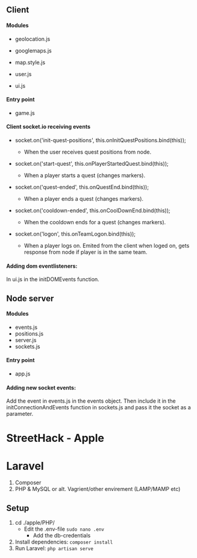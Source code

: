 ## Client

#### Modules 

* geolocation.js 
* googlemaps.js
* map.style.js
* user.js 

* ui.js 

#### Entry point 
* game.js 

#### Client socket.io receiving events

*   socket.on('init-quest-positions', this.onInitQuestPositions.bind(this));
    - When the user receives quest positions from node.  

*   socket.on('start-quest', this.onPlayerStartedQuest.bind(this)); 
    - When a player starts a quest (changes markers). 

*   socket.on('quest-ended', this.onQuestEnd.bind(this));   
    - When a player ends a quest (changes markers).  

*   socket.on('cooldown-ended', this.onCoolDownEnd.bind(this));
    - When the cooldown ends for a quest (changes markers).  

*   socket.on('logon', this.onTeamLogon.bind(this)); 
    - When a player logs on. Emited from the client when loged on, gets response from node if player is in the same team. 

#### Adding dom eventlisteners: 
In ui.js in the initDOMEvents function. 

## Node server

#### Modules 

* events.js
* positions.js
* server.js
* sockets.js

#### Entry point
* app.js 


#### Adding new socket events: 
Add the event in events.js in the events object. Then include it in the initConnectionAndEvents function in sockets.js and pass it the socket as a parameter. 

# StreetHack - Apple

# Laravel

1. Composer
2. PHP & MySQL or alt. Vagrient/other envirement (LAMP/MAMP etc)

## Setup
1. cd ./apple/PHP/
	- Edit the .env-file ```sudo nano .env```
		- Add the db-credentials
2. Install dependencies: ```composer install```
3. Run Laravel: ```php artisan serve```

